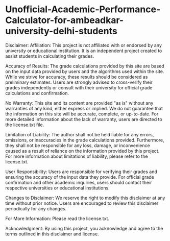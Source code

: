 # Unofficial-Academic-Performance-Calculator-for-ambeadkar-university-delhi-students

Disclaimer:
Affiliation: This project is not affiliated with or endorsed by any university or educational institution. It is an independent project created to assist students in calculating their grades.

Accuracy of Results: The grade calculations provided by this site are based on the input data provided by users and the algorithms used within the site. While we strive for accuracy, these results should be considered as preliminary estimates. Users are strongly advised to cross-verify their grades independently or consult with their university for official grade calculations and confirmation.

No Warranty: This site and its content are provided "as is" without any warranties of any kind, either express or implied. We do not guarantee that the information on this site will be accurate, complete, or up-to-date. For more detailed information about the lack of warranty, users are directed to the license.txt file.

Limitation of Liability: The author shall not be held liable for any errors, omissions, or inaccuracies in the grade calculations provided. Furthermore, they shall not be responsible for any loss, damage, or inconvenience caused as a result of reliance on the information provided by this project. For more information about limitations of liability, please refer to the license.txt.

User Responsibility: Users are responsible for verifying their grades and ensuring the accuracy of the input data they provide. For official grade confirmation and other academic inquiries, users should contact their respective universities or educational institutions.

Changes to Disclaimer: We reserve the right to modify this disclaimer at any time without prior notice. Users are encouraged to review this disclaimer periodically for any changes.

For More Information: Please read the license.txt.

Acknowledgment: By using this project, you acknowledge and agree to the terms outlined in this disclaimer and license.
